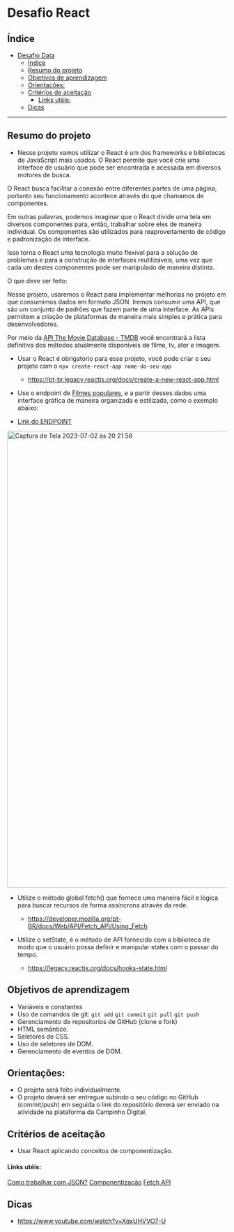 # Desafio React

## Índice

- [Desafio Data](#desafio-data)
  - [Índice](#índice)
  - [Resumo do projeto](#resumo-do-projeto)
  - [Objetivos de aprendizagem](#objetivos-de-aprendizagem)
  - [Orientações:](#orientações)
  - [Critérios de aceitação](#critérios-de-aceitação)
      - [Links utéis:](#links-utéis)
  - [Dicas](#dicas)

***

## Resumo do projeto


- Nesse projeto vamos utilizar o React é um dos frameworks e bibliotecas de JavaScript mais usados. O React permite que você crie uma interface de usuário que pode ser encontrada e acessada em diversos motores de busca.

O React busca facilitar a conexão entre diferentes partes de uma página, portanto seu funcionamento acontece através do que chamamos de componentes.

Em outras palavras, podemos imaginar que o React divide uma tela em diversos componentes para, então, trabalhar sobre eles de maneira individual. Os componentes são utilizados para reaproveitamento de código e padronização de interface.

Isso torna o React uma tecnologia muito flexível para a solução de problemas e para a construção de interfaces reutilizáveis, uma vez que cada um destes componentes pode ser manipulado de maneira distinta.


O que deve ser feito: 

Nesse projeto, usaremos o React para implementar melhorias no projeto em que consumimos dados em formato JSON. Iremos consumir uma API,  que são um conjunto de padrões que fazem parte de uma interface. As APIs permitem a criação de plataformas de maneira mais simples e prática para desenvolvedores. 

Por meio da [API The Movie Database - TMDB](https://developer.themoviedb.org/reference/intro/getting-started) você encontrará a lista definitiva dos métodos atualmente disponíveis de filme, tv, ator e imagem. 

- Usar o React é obrigatorio para esse projeto, você pode criar o seu projeto com o `npx create-react-app nome-do-seu-app`
  - https://pt-br.legacy.reactjs.org/docs/create-a-new-react-app.html
    
- Use o endpoint de [Filmes populares](https://www.themoviedb.org/movie?language=pt-BR), e a partir desses dados uma interface gráfica de maneira organizada e estilizada, como o exemplo abaixo:

- [Link do ENDPOINT](https://developer.themoviedb.org/reference/discover-movie)



<img width="1047" alt="Captura de Tela 2023-07-02 às 20 21 58" src="https://github.com/campinho-digital/DFE003_Data/assets/108235987/56a0dab9-f166-4176-bbed-d560083ef94f">

- Utilize o método global fetch() que fornece uma maneira fácil e lógica para buscar recursos de forma assíncrona através da rede.
    - https://developer.mozilla.org/pt-BR/docs/Web/API/Fetch_API/Using_Fetch
      
- Utilize o setState, é o método de API fornecido com a biblioteca de modo que o usuário possa definir e manipular states com o passar do tempo.
    - https://legacy.reactjs.org/docs/hooks-state.html

## Objetivos de aprendizagem
  
- Variáveis e constantes 
- Uso de comandos de git: `git add` `git commit` `git pull` `git push`
- Gerenciamento de repositorios de GitHub (clone e fork)
- HTML semântico.
- Seletores de CSS.
- Uso de seletores de DOM.
- Gerenciamento de eventos de DOM.

## Orientações:

- O projeto será feito individualmente.
- O projeto deverá ser entregue subindo o seu código no GitHub (commit/push) em seguida o link do repositório deverá ser enviado na atividade na plataforma da Campinho Digital. 

## Critérios de aceitação

- Usar React aplicando conceitos de componentização.



#### Links utéis:
[Como trabalhar com JSON?](https://developer.mozilla.org/pt-BR/docs/Learn/JavaScript/Objects/JSON)
[Componentização](https://blog.betrybe.com/tecnologia/componentizacao-tudo-sobre/)
[Fetch API](https://www.freecodecamp.org/portuguese/news/fetch-api-como-fazer-solicitacoes-get-e-post-em-javascript/)
[](https://legacy.reactjs.org/docs/hooks-effect.html)

## Dicas

- https://www.youtube.com/watch?v=XqxUHVVO7-U
  
